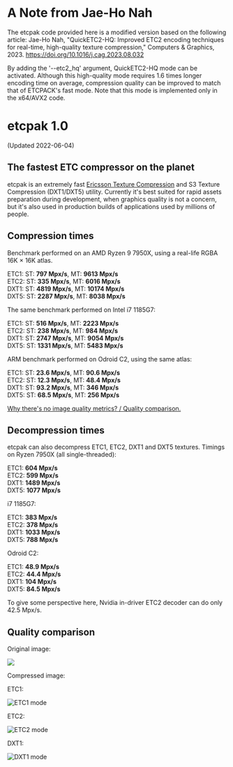 # A Note from Jae-Ho Nah
The etcpak code provided here is a modified version based on the following article:
Jae-Ho Nah, "QuickETC2-HQ: Improved ETC2 encoding techniques for real-time, high-quality texture compression," Computers & Graphics, 2023.
https://doi.org/10.1016/j.cag.2023.08.032

By adding the '--etc2_hq' argument, QuickETC2-HQ mode can be activated. Although this high-quality mode requires 1.6 times longer encoding time on average, compression quality can be improved to match that of ETCPACK's fast mode. Note that this mode is implemented only in the x64/AVX2 code.

# etcpak 1.0 #
(Updated 2022-06-04)

## The fastest ETC compressor on the planet ##

etcpak is an extremely fast [Ericsson Texture Compression](http://en.wikipedia.org/wiki/Ericsson_Texture_Compression) and S3 Texture Compression (DXT1/DXT5) utility. Currently it's best suited for rapid assets preparation during development, when graphics quality is not a concern, but it's also used in production builds of applications used by millions of people.

## Compression times ##

Benchmark performed on an AMD Ryzen 9 7950X, using a real-life RGBA 16K × 16K atlas.

ETC1: ST: **797 Mpx/s**, MT: **9613 Mpx/s**  
ETC2: ST: **335 Mpx/s**, MT: **6016 Mpx/s**  
DXT1: ST: **4819 Mpx/s**, MT: **10174 Mpx/s**  
DXT5: ST: **2287 Mpx/s**, MT: **8038 Mpx/s**

The same benchmark performed on Intel i7 1185G7:

ETC1: ST: **516 Mpx/s**, MT: **2223 Mpx/s**  
ETC2: ST: **238 Mpx/s**, MT: **984 Mpx/s**  
DXT1: ST: **2747 Mpx/s**, MT: **9054 Mpx/s**  
DXT5: ST: **1331 Mpx/s**, MT: **5483 Mpx/s**

ARM benchmark performed on Odroid C2, using the same atlas:

ETC1: ST: **23.6 Mpx/s**, MT: **90.6 Mpx/s**  
ETC2: ST: **12.3 Mpx/s**, MT: **48.4 Mpx/s**  
DXT1: ST: **93.2 Mpx/s**, MT: **346 Mpx/s**  
DXT5: ST: **68.5 Mpx/s**, MT: **256 Mpx/s**

[Why there's no image quality metrics? / Quality comparison.](http://i.imgur.com/FxlmUOF.png)

## Decompression times ##

etcpak can also decompress ETC1, ETC2, DXT1 and DXT5 textures. Timings on Ryzen 7950X (all single-threaded):

ETC1: **604 Mpx/s**  
ETC2: **599 Mpx/s**  
DXT1: **1489 Mpx/s**  
DXT5: **1077 Mpx/s**

i7 1185G7:

ETC1: **383 Mpx/s**  
ETC2: **378 Mpx/s**  
DXT1: **1033 Mpx/s**  
DXT5: **788 Mpx/s**

Odroid C2:

ETC1: **48.9 Mpx/s**  
ETC2: **44.4 Mpx/s**  
DXT1: **104 Mpx/s**  
DXT5: **84.5 Mpx/s**

To give some perspective here, Nvidia in-driver ETC2 decoder can do only 42.5 Mpx/s.

## Quality comparison ##

Original image:

![](examples/kodim23.png)

Compressed image:

ETC1:

![](examples/etc1.png "ETC1 mode")

ETC2:

![](examples/etc2.png "ETC2 mode")

DXT1:

![](examples/dxtc.png "DXT1 mode")
